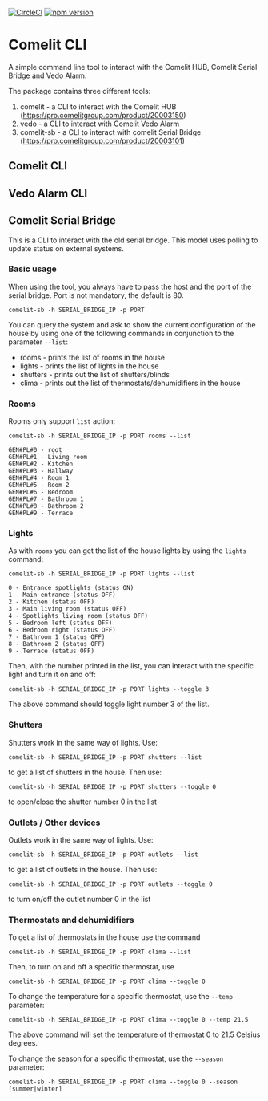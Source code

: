 [![CircleCI](https://circleci.com/gh/madchicken/comelit-client.svg?style=shield)](https://circleci.com/gh/madchicken/comelit-client)
[![npm version](https://badge.fury.io/js/comelit-client.svg)](https://badge.fury.io/js/comelit-client)

# Comelit CLI
A simple command line tool to interact with the Comelit HUB, Comelit Serial Bridge and Vedo Alarm.

The package contains three different tools:
1. comelit - a CLI to interact with the Comelit HUB (https://pro.comelitgroup.com/product/20003150)
2. vedo - a CLI to interact with Comelit Vedo Alarm
3. comelit-sb - a CLI to interact with comelit Serial Bridge (https://pro.comelitgroup.com/product/20003101)

## Comelit CLI

## Vedo Alarm CLI

## Comelit Serial Bridge

This is a CLI to interact with the old serial bridge. This model uses polling to update status on external systems.

### Basic usage
When using the tool, you always have to pass the host and the port of the serial bridge. Port is not mandatory,
the default is 80.

`comelit-sb -h SERIAL_BRIDGE_IP -p PORT`

You can query the system and ask to show the current configuration of the house by using one of the following
commands in conjunction to the parameter `--list`:

* rooms - prints the list of rooms in the house
* lights - prints the list of lights in the house
* shutters - prints out the list of shutters/blinds
* clima - prints out the list of thermostats/dehumidifiers in the house

### Rooms
Rooms only support `list` action:

`comelit-sb -h SERIAL_BRIDGE_IP -p PORT rooms --list`

```text
GEN#PL#0 - root
GEN#PL#1 - Living room
GEN#PL#2 - Kitchen
GEN#PL#3 - Hallway
GEN#PL#4 - Room 1
GEN#PL#5 - Room 2
GEN#PL#6 - Bedroom
GEN#PL#7 - Bathroom 1
GEN#PL#8 - Bathroom 2
GEN#PL#9 - Terrace
```

### Lights

As with `rooms` you can get the list of the house lights by using the `lights` command:

`comelit-sb -h SERIAL_BRIDGE_IP -p PORT lights --list`

```text
0 - Entrance spotlights (status ON)
1 - Main entrance (status OFF)
2 - Kitchen (status OFF)
3 - Main living room (status OFF)
4 - Spotlights living room (status OFF)
5 - Bedroom left (status OFF)
6 - Bedroom right (status OFF)
7 - Bathroom 1 (status OFF)
8 - Bathroom 2 (status OFF)
9 - Terrace (status OFF)
```

Then, with the number printed in the list, you can interact with the specific light and turn it on and off:

`comelit-sb -h SERIAL_BRIDGE_IP -p PORT lights --toggle 3`

The above command should toggle light number 3 of the list.

### Shutters

Shutters work in the same way of lights. Use:

`comelit-sb -h SERIAL_BRIDGE_IP -p PORT shutters --list`

to get a list of shutters in the house. Then use:

`comelit-sb -h SERIAL_BRIDGE_IP -p PORT shutters --toggle 0`

to open/close the shutter number 0 in the list

### Outlets / Other devices

Outlets work in the same way of lights. Use:

`comelit-sb -h SERIAL_BRIDGE_IP -p PORT outlets --list`

to get a list of outlets in the house. Then use:

`comelit-sb -h SERIAL_BRIDGE_IP -p PORT outlets --toggle 0`

to turn on/off the outlet number 0 in the list

### Thermostats and dehumidifiers

To get a list of thermostats in the house use the command 

`comelit-sb -h SERIAL_BRIDGE_IP -p PORT clima --list`

Then, to turn on and off a specific thermostat, use

`comelit-sb -h SERIAL_BRIDGE_IP -p PORT clima --toggle 0`

To change the temperature for a specific thermostat, use the `--temp` parameter:

`comelit-sb -h SERIAL_BRIDGE_IP -p PORT clima --toggle 0 --temp 21.5`

The above command will set the temperature of thermostat 0 to 21.5 Celsius degrees.

To change the season for a specific thermostat, use the `--season` parameter:

`comelit-sb -h SERIAL_BRIDGE_IP -p PORT clima --toggle 0 --season [summer|winter]`

